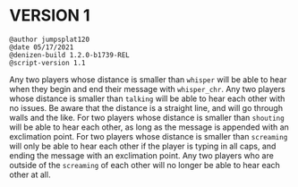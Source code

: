 # VERSION 1

```
@author jumpsplat120
@date 05/17/2021
@denizen-build 1.2.0-b1739-REL
@script-version 1.1
```

Any two players whose distance is smaller than `whisper` will be able to hear when they begin and end their message with `whisper_chr`. Any two players whose distance is smaller than `talking` will be able to hear each other with no issues. Be aware that the distance is a straight line, and will go through walls and the like. For two players whose distance is smaller than `shouting` will be able to hear each other, as long as the message is appended with an exclimation point. For two players whose distance is smaller than `screaming` will only be able to hear each other if the player is typing in all caps, and ending the message with an exclimation point. Any two players who are outside of the `screaming` of each other will no longer be able to hear each other at all.